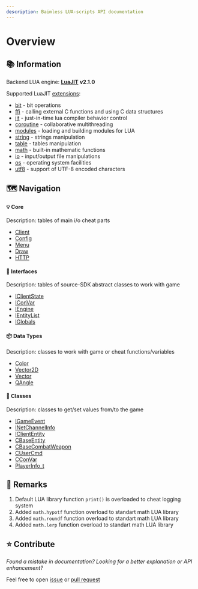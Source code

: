 ```yaml
---
description: Baimless LUA-scripts API documentation
---
```


# Overview

## 📚 Information

Backend LUA engine: [**LuaJIT**](https://github.com/LuaJIT/LuaJIT) **v2.1.0**

Supported LuaJIT [extensions](https://luajit.org/extensions.html):

* [bit](https://bitop.luajit.org/api.html) - bit operations
* [ffi](https://luajit.org/ext_ffi_api.html) - calling external C functions and using C data structures
* [jit](https://luajit.org/ext_jit.html) - just-in-time lua compiler behavior control
* [coroutine](https://www.lua.org/manual/5.1/manual.html#5.2) - collaborative multithreading
* [modules](https://www.lua.org/manual/5.1/manual.html#5.3) - loading and building modules for LUA
* [string](https://www.lua.org/manual/5.1/manual.html#5.4) - strings manipulation
* [table](https://www.lua.org/manual/5.1/manual.html#5.5) - tables manipulation
* [math](https://www.lua.org/manual/5.1/manual.html#5.6) - built-in mathematic functions
* [io](https://www.lua.org/manual/5.1/manual.html#5.7) - input/output file manipulations
* [os](https://www.lua.org/manual/5.1/manual.html#5.8) - operating system facilities
* [utf8](https://github.com/rollraw/baimless-lua-api/blob/master) - support of UTF-8 encoded characters

## 🗺️ Navigation

#### 💡 Core

Description: tables of main i/o cheat parts

* [Client](doc/core/client.md)
* [Config](doc/core/config.md)
* [Menu](doc/core/menu.md)
* [Draw](doc/core/draw.md)
* [HTTP](doc/core/http.md)

#### 📢 Interfaces

Description: tables of source-SDK abstract classes to work with game

* [IClientState](doc/interfaces/iclientstate.md)
* [IConVar](doc/interfaces/iconvar.md)
* [IEngine](doc/interfaces/iengine.md)
* [IEntityList](doc/interfaces/ientitylist.md)
* [IGlobals](doc/interfaces/iglobals.md)

#### 📦 Data Types

Description: classes to work with game or cheat functions/variables

* [Color](doc/datatypes/color.md)
* [Vector2D](doc/datatypes/vector2d.md)
* [Vector](doc/datatypes/vector.md)
* [QAngle](doc/datatypes/qangle.md)

#### 🔗 Classes

Description: classes to get/set values from/to the game

* [IGameEvent](doc/classes/igameevent.md)
* [INetChannelInfo](doc/classes/inetchannelinfo.md)
* [IClientEntity](doc/classes/icliententity.md)
* [CBaseEntity](doc/classes/cbaseentity.md)
* [CBaseCombatWeapon](doc/classes/cbasecombatweapon.md)
* [CUserCmd](doc/classes/cusercmd.md)
* [CConVar](doc/classes/cconvar.md)
* [PlayerInfo\_t](doc/classes/playerinfo_t.md)

## 🧬 Remarks

1. Default LUA library function `print()` is overloaded to cheat logging system
2. Added `math.hypotf` function overload to standart math LUA library
3. Added `math.roundf` function overload to standart math LUA library
4. Added `math.lerp` function overload to standart math LUA library

## ⭐ Contribute

_Found a mistake in documentation? Looking for a better explanation or API enhancement?_

Feel free to open [issue](https://github.com/rollraw/baimless-api-book/issues) or [pull request](https://github.com/rollraw/baimless-api-book/pulls)

